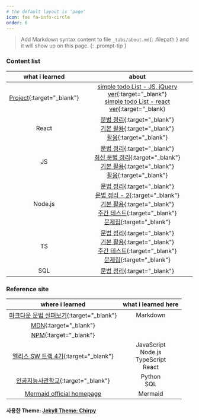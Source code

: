 ```yaml
---
# the default layout is 'page'
icon: fas fa-info-circle
order: 6
---
```


> Add Markdown syntax content to file `_tabs/about.md`{: .filepath } and it will show up on this page.
> {: .prompt-tip }

### Content list

|                                             what i learned                                             |                                                                                                                                                                                                                                                                                                                                          about                                                                                                                                                                                                                                                                                                                                           |
| :----------------------------------------------------------------------------------------------------: | :--------------------------------------------------------------------------------------------------------------------------------------------------------------------------------------------------------------------------------------------------------------------------------------------------------------------------------------------------------------------------------------------------------------------------------------------------------------------------------------------------------------------------------------------------------------------------------------------------------------------------------------------------------------------------------------: |
| [Project](https://github.com/leekh8/leekh8.github.io/tree/main/assets/lib/project/){:target="\_blank"} |                                                                                                                                                                                           [simple todo List - JS, jQuery ver](https://github.com/leekh8/leekh8.github.io/tree/main/assets/lib/project/JS/jQuery/todoList){:target="\_blank"} <br> [simple todo List - react ver](https://github.com/leekh8/leekh8.github.io/tree/main/assets/lib/project/React/todolist/src){:target="\_blank}                                                                                                                                                                                           |
|                                                 React                                                  |                                                                                                                                            [문법 정리](https://github.com/leekh8/leekh8.github.io/blob/main/assets/lib/code/React/react-grammar.jsx){:target="\_blank"}<br>[기본 활용](https://github.com/leekh8/leekh8.github.io/blob/main/assets/lib/code/React/react-utilizing-basic.jsx){:target="\_blank"}<br>[활용](https://github.com/leekh8/leekh8.github.io/blob/main/assets/lib/code/React/react-utilizing.jsx){:target="\_blank"}                                                                                                                                             |
|                                                   JS                                                   |                                                                                   [문법 정리](https://github.com/leekh8/leekh8.github.io/blob/main/assets/lib/code/JS/js-grammar.js){:target="\_blank"}<br>[최신 문법 정리](https://github.com/leekh8/leekh8.github.io/blob/main/assets/lib/code/JS/js-grammar-new.js){:target="\_blank"}<br>[기본 활용](https://github.com/leekh8/leekh8.github.io/blob/main/assets/lib/code/JS/js-utilizing-basic.js){:target="\_blank"}<br>[활용](https://github.com/leekh8/leekh8.github.io/blob/main/assets/lib/code/JS/js-utilizing.js){:target="\_blank"} <br>                                                                                    |
|                                                Node.js                                                 | [문법 정리](https://github.com/leekh8/leekh8.github.io/blob/main/assets/lib/code/Node.js/nodejs-grammar.js){:target="\_blank"}<br>[문법 정리 - 2](https://github.com/leekh8/leekh8.github.io/blob/main/assets/lib/code/Node.js/nodejs-grammar-2.js){:target="\_blank"}<br>[기본 활용](https://github.com/leekh8/leekh8.github.io/blob/main/assets/lib/code/Node.js/nodejs-utilizing-basic.js){:target="\_blank"}<br>[주간 테스트](https://github.com/leekh8/leekh8.github.io/blob/main/assets/lib/code/Node.js/nodejs-weekly-test.js){:target="\_blank"}<br>[문제집](https://github.com/leekh8/leekh8.github.io/blob/main/assets/lib/code/Node.js/nodejs-workbook.js){:target="\_blank"} |
|                                                   TS                                                   |                                                                                     [문법 정리](https://github.com/leekh8/leekh8.github.io/blob/main/assets/lib/code/TS/ts-grammar.ts){:target="\_blank"}<br>[기본 활용](https://github.com/leekh8/leekh8.github.io/blob/main/assets/lib/code/TS/ts-utilizing-basic.ts){:target="\_blank"}<br>[주간 테스트](https://github.com/leekh8/leekh8.github.io/blob/main/assets/lib/code/TS/ts-weekly-test.ts){:target="\_blank"}<br>[문제집](https://github.com/leekh8/leekh8.github.io/blob/main/assets/lib/code/TS/ts-workbook.ts){:target="\_blank"}<br>                                                                                     |
|                                                  SQL                                                   |                                                                                                                                                                                                                                                                               [문법 정리](https://github.com/leekh8/leekh8.github.io/blob/main/assets/lib/code/SQL/sql-grammar.sql){:target="\_blank"}<br>                                                                                                                                                                                                                                                                               |

### Reference site

|                                                                                         where i learned                                                                                         |               what i learned here                |
| :---------------------------------------------------------------------------------------------------------------------------------------------------------------------------------------------: | :----------------------------------------------: |
| [마크다운 문법 살펴보기](https://docs.github.com/en/get-started/writing-on-github/getting-started-with-writing-and-formatting-on-github/basic-writing-and-formatting-syntax){:target="\_blank"} |                     Markdown                     |
|                                                                   [MDN](https://developer.mozilla.org/ko/){:target="\_blank"}                                                                   |                                                  |
|                                                                        [NPM](https://www.npmjs.com/){:target="\_blank"}                                                                         |                                                  |
|                                                                [엘리스 SW 트랙 4기](https://elice.training/){:target="\_blank"}                                                                 | JavaScript<br>Node.js<br>TypeScript<br>React<br> |
|                                                                [인공지능사관학교](https://gj-aischool.or.kr/){:target="\_blank"}                                                                |                Python<br>SQL<br>                 |
|                                                                      [Mermaid official homepage](https://mermaid.js.org/)                                                                       |                     Mermaid                      |

#### 사용한 Theme: [Jekyll Theme: Chirpy](https://github.com/leekh8/leekh8.github.io/blob/main/Chirpy-README.md)
